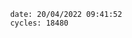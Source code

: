

                date: 20/04/2022 09:41:52
                cycles: 18480

                         